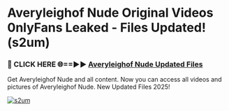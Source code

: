 # Averyleighof Nude Original Videos 0nlyFans Leaked - Files Updated! (s2um)

<h3>🔴 CLICK HERE 🌐==►► <a href="https://tinyurl.com/4mcuefdz" rel="nofollow">Averyleighof Nude Updated Files</a></h3>

Get Averyleighof Nude and all content. Now you can access all videos and pictures of Averyleighof Nude. New Updated Files 2025!

[![s2um](https://i.imgur.com/StAQSOY.gif)](https://tinyurl.com/4mcuefdz)
